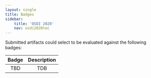 ```yaml
---
layout: single
title: Badges
sidebar:
    title: 'OSDI 2020'
    nav: osdi2020toc
---
```


Submitted artifacts could select to be evaluated against the following badges:

| Badge | Description |
|:-----:|:-----------:|
| TBD   | TDB         |
